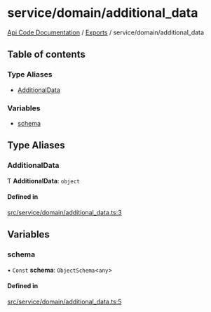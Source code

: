 # service/domain/additional\_data
 
[Api Code Documentation](../README.md) / [Exports](../modules.md) / service/domain/additional\_data

## Table of contents

### Type Aliases

- [AdditionalData](service_domain_additional_data.md#additionaldata)

### Variables

- [schema](service_domain_additional_data.md#schema)

## Type Aliases

### AdditionalData

Ƭ **AdditionalData**: `object`

#### Defined in

[src/service/domain/additional_data.ts:3](https://github.com/openkfw/TruBudget/blob/648f2bb/api/src/service/domain/additional_data.ts#L3)

## Variables

### schema

• `Const` **schema**: `ObjectSchema`\<`any`\>

#### Defined in

[src/service/domain/additional_data.ts:5](https://github.com/openkfw/TruBudget/blob/648f2bb/api/src/service/domain/additional_data.ts#L5)
